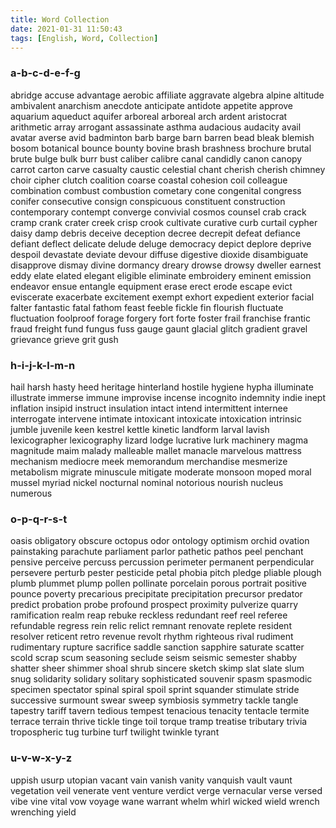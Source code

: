```yaml
---
title: Word Collection
date: 2021-01-31 11:50:43
tags: [English, Word, Collection]
---
```


### a-b-c-d-e-f-g 

abridge accuse advantage aerobic affiliate aggravate algebra alpine altitude ambivalent anarchism anecdote anticipate antidote appetite approve aquarium aqueduct aquifer arboreal arboreal arch ardent aristocrat arithmetic array arrogant assassinate asthma audacious audacity avail avatar averse avid badminton barb barge barn barren bead bleak blemish bosom botanical bounce bounty bovine brash brashness brochure brutal brute bulge bulk burr bust caliber calibre canal candidly canon canopy carrot carton carve casualty caustic celestial chant cherish cherish chimney choir cipher clutch coalition coarse coastal cohesion coil colleague combination combust combustion cometary cone congenital congress conifer consecutive consign conspicuous constituent construction contemporary contempt converge convivial cosmos counsel crab crack cramp crank crater creek crisp crook cultivate curative curb curtail cypher daisy damp debris deceive deception decree decrepit defeat defiance defiant deflect delicate delude deluge democracy depict deplore deprive despoil devastate deviate devour diffuse digestive dioxide disambiguate disapprove dismay divine dormancy dreary drowse drowsy dweller earnest eddy elate elated elegant eligible eliminate embroidery eminent emission endeavor ensue entangle equipment erase erect erode escape evict eviscerate exacerbate excitement exempt exhort expedient exterior facial falter fantastic fatal fathom feast feeble fickle fin flourish fluctuate fluctuation foolproof forage forgery fort forte foster frail franchise frantic fraud freight fund fungus fuss gauge gaunt glacial glitch gradient gravel grievance grieve grit gush 

### h-i-j-k-l-m-n 

hail harsh hasty heed heritage hinterland hostile hygiene hypha illuminate illustrate immerse immune improvise incense incognito indemnity indie inept inflation insipid instruct insulation intact intend intermittent internee interrogate intervene intimate intoxicant intoxicate intoxication intrinsic jumble juvenile keen kestrel kettle kinetic landform larval lavish lexicographer lexicography lizard lodge lucrative lurk machinery magma magnitude maim malady malleable mallet manacle marvelous mattress mechanism mediocre meek memorandum merchandise mesmerize metabolism migrate minuscule mitigate moderate monsoon moped moral mussel myriad nickel nocturnal nominal notorious nourish nucleus numerous 

### o-p-q-r-s-t 

oasis obligatory obscure octopus odor ontology optimism orchid ovation painstaking parachute parliament parlor pathetic pathos peel penchant pensive perceive percuss percussion perimeter permanent perpendicular persevere perturb pester pesticide petal phobia pitch pledge pliable plough plumb plummet plump pollen pollinate porcelain porous portrait positive pounce poverty precarious precipitate precipitation precursor predator predict probation probe profound prospect proximity pulverize quarry ramification realm reap rebuke reckless redundant reef reel referee refundable regress rein relic relict remnant renovate replete resident resolver reticent retro revenue revolt rhythm righteous rival rudiment rudimentary rupture sacrifice saddle sanction sapphire saturate scatter scold scrap scum seasoning seclude seism seismic semester shabby shatter sheer shimmer shoal shrub sincere sketch skimp slat slate slum snug solidarity solidary solitary sophisticated souvenir spasm spasmodic specimen spectator spinal spiral spoil sprint squander stimulate stride successive surmount swear sweep symbiosis symmetry tackle tangle tapestry tariff tavern tedious tempest tenacious tenacity tentacle termite terrace terrain thrive tickle tinge toil torque tramp treatise tributary trivia tropospheric tug turbine turf twilight twinkle tyrant 

### u-v-w-x-y-z 

uppish usurp utopian vacant vain vanish vanity vanquish vault vaunt vegetation veil venerate vent venture verdict verge vernacular verse versed vibe vine vital vow voyage wane warrant whelm whirl wicked wield wrench wrenching yield